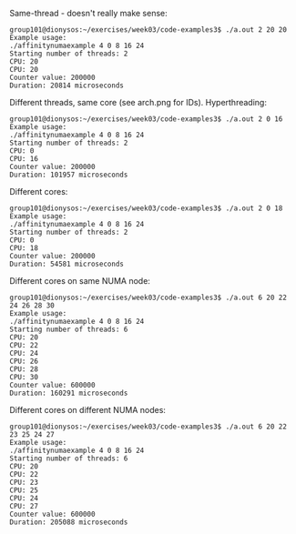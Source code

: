 Same-thread - doesn't really make sense:

```
group101@dionysos:~/exercises/week03/code-examples3$ ./a.out 2 20 20
Example usage:
./affinitynumaexample 4 0 8 16 24
Starting number of threads: 2
CPU: 20
CPU: 20
Counter value: 200000
Duration: 20814 microseconds
```

Different threads, same core (see arch.png for IDs). Hyperthreading:

```
group101@dionysos:~/exercises/week03/code-examples3$ ./a.out 2 0 16
Example usage:
./affinitynumaexample 4 0 8 16 24
Starting number of threads: 2
CPU: 0
CPU: 16
Counter value: 200000
Duration: 101957 microseconds
```

Different cores:

```
group101@dionysos:~/exercises/week03/code-examples3$ ./a.out 2 0 18
Example usage:
./affinitynumaexample 4 0 8 16 24
Starting number of threads: 2
CPU: 0
CPU: 18
Counter value: 200000
Duration: 54581 microseconds
```

Different cores on same NUMA node:

```
group101@dionysos:~/exercises/week03/code-examples3$ ./a.out 6 20 22 24 26 28 30
Example usage:
./affinitynumaexample 4 0 8 16 24
Starting number of threads: 6
CPU: 20
CPU: 22
CPU: 24
CPU: 26
CPU: 28
CPU: 30
Counter value: 600000
Duration: 160291 microseconds
```

Different cores on different NUMA nodes:

```
group101@dionysos:~/exercises/week03/code-examples3$ ./a.out 6 20 22 23 25 24 27
Example usage:
./affinitynumaexample 4 0 8 16 24
Starting number of threads: 6
CPU: 20
CPU: 22
CPU: 23
CPU: 25
CPU: 24
CPU: 27
Counter value: 600000
Duration: 205088 microseconds
```
